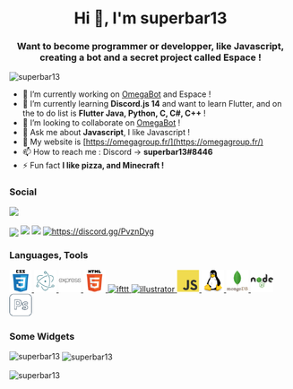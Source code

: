 <h1 align="center">Hi 👋, I'm superbar13</h1>
<h3 align="center">Want to become programmer or developper, like Javascript, creating a bot and a secret project called Espace !</h3>

<p align="left"> <img src="https://komarev.com/ghpvc/?username=superbar13&label=Profile%20views&color=007bff&style=flat" alt="superbar13" /> </p>

- 🔭 I’m currently working on [OmegaBot](https://github.com/superbar13/OmegaBot) and Espace !
- 🌱 I’m currently learning **Discord.js 14** and want to learn Flutter, and on the to do list is **Flutter Java, Python, C, C#, C++** !
- 🎈 I’m looking to collaborate on [OmegaBot](https://github.com/superbar13/OmegaBot) !
- 💬 Ask me about **Javascript**, I like Javascript !
- 📄 My website is [https://omegagroup.fr/](https://omegagroup.fr/)
- 📫 How to reach me : Discord -> **superbar13#8446**
- ⚡ Fun fact **I like pizza, and Minecraft !**

<h3 align="left">Social</h3
<p align="left"> <a href="https://x.com/superbar13off" target="blank"><img src="https://upload.wikimedia.org/wikipedia/commons/c/ce/X_logo_2023.svg" width="40"/></a> </p>
<p align="left">
<a href="https://twitter.com/superbar13off" target="blank"><img align="center" src="https://upload.wikimedia.org/wikipedia/commons/6/6f/Logo_of_Twitter.svg" width="40"/></a>
<a href="https://instagram.com/superbar13" target="blank"><img src="https://upload.wikimedia.org/wikipedia/commons/9/95/Instagram_logo_2022.svg" width="40"></a> 
<a href="https://www.youtube.com/c/superbar13" target="blank"><img src="https://upload.wikimedia.org/wikipedia/commons/0/09/YouTube_full-color_icon_%282017%29.svg" width="40"></a> 
<a href="https://discord.gg/PvznDyg" target="blank"><img src="https://upload.wikimedia.org/wikipedia/fr/4/4f/Discord_Logo_sans_texte.svg" alt="https://discord.gg/PvznDyg" width="40"></a>
</p>

<h3 align="left">Languages, Tools</h3>
<p align="left"> <a href="https://www.w3schools.com/css/" target="_blank" rel="noreferrer"> <img src="https://raw.githubusercontent.com/devicons/devicon/master/icons/css3/css3-original-wordmark.svg" alt="css3" width="40" height="40"/> </a> <a href="https://www.electronjs.org" target="_blank" rel="noreferrer"> <img src="https://raw.githubusercontent.com/devicons/devicon/master/icons/electron/electron-original.svg" alt="electron" width="40" height="40"/> </a> <a href="https://expressjs.com" target="_blank" rel="noreferrer"> <img src="https://raw.githubusercontent.com/devicons/devicon/master/icons/express/express-original-wordmark.svg" alt="express" width="40" height="40"/> </a> <a href="https://www.w3.org/html/" target="_blank" rel="noreferrer"> <img src="https://raw.githubusercontent.com/devicons/devicon/master/icons/html5/html5-original-wordmark.svg" alt="html5" width="40" height="40"/> </a> <a href="https://ifttt.com/" target="_blank" rel="noreferrer"> <img src="https://www.vectorlogo.zone/logos/ifttt/ifttt-ar21.svg" alt="ifttt" width="40" height="40"/> </a> <a href="https://www.adobe.com/in/products/illustrator.html" target="_blank" rel="noreferrer"> <img src="https://www.vectorlogo.zone/logos/adobe_illustrator/adobe_illustrator-icon.svg" alt="illustrator" width="40" height="40"/> </a> <a href="https://developer.mozilla.org/en-US/docs/Web/JavaScript" target="_blank" rel="noreferrer"> <img src="https://raw.githubusercontent.com/devicons/devicon/master/icons/javascript/javascript-original.svg" alt="javascript" width="40" height="40"/> </a> <a href="https://www.linux.org/" target="_blank" rel="noreferrer"> <img src="https://raw.githubusercontent.com/devicons/devicon/master/icons/linux/linux-original.svg" alt="linux" width="40" height="40"/> </a> <a href="https://www.mongodb.com/" target="_blank" rel="noreferrer"> <img src="https://raw.githubusercontent.com/devicons/devicon/master/icons/mongodb/mongodb-original-wordmark.svg" alt="mongodb" width="40" height="40"/> </a> <a href="https://nodejs.org" target="_blank" rel="noreferrer"> <img src="https://raw.githubusercontent.com/devicons/devicon/master/icons/nodejs/nodejs-original-wordmark.svg" alt="nodejs" width="40" height="40"/> </a> <a href="https://www.photoshop.com/en" target="_blank" rel="noreferrer"> <img src="https://raw.githubusercontent.com/devicons/devicon/master/icons/photoshop/photoshop-line.svg" alt="photoshop" width="40" height="40"/> </a> </p>

<h3 align="left">Some Widgets</h3>
<p><img align="left" src="https://github-readme-stats.vercel.app/api/top-langs?username=superbar13&show_icons=true&theme=dark&locale=en&layout=compact" alt="superbar13" /></p>
<p>&nbsp;<img align="center" src="https://github-readme-stats.vercel.app/api?username=superbar13&show_icons=true&theme=dark&locale=en" alt="superbar13" /></p>
<p><img align="center" src="https://github-readme-streak-stats.herokuapp.com/?user=superbar13&theme=dark" alt="superbar13" /></p>

